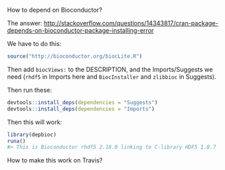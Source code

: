 
<!-- README.md is generated from README.Rmd. Please edit that file -->
How to depend on Bioconductor?

The answer: <http://stackoverflow.com/questions/14343817/cran-package-depends-on-bioconductor-package-installing-error>

We have to do this:

``` r
source("http://bioconductor.org/biocLite.R")
```

Then add `biocViews:` to the DESCRIPTION, and the Imports/Suggests we need (`rhdf5` in Imports here and `BiocInstaller` and `zlibbioc` in Suggests).

Then run these:

``` r
devtools::install_deps(dependencies = "Suggests")
devtools::install_deps(dependencies = "Imports")
```

Then this will work:

``` r
library(depbioc)
runa()
#> This is Bioconductor rhdf5 2.18.0 linking to C-library HDF5 1.8.7
```

How to make this work on Travis?
